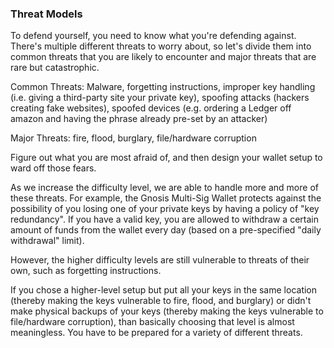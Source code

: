 ### Threat Models

To defend yourself, you need to know what you're defending against. There's multiple different threats to worry about, so let's divide them into common threats that you are likely to encounter and major threats that are rare but catastrophic.

Common Threats: Malware, forgetting instructions, improper key handling (i.e. giving a third-party site your private key), spoofing attacks (hackers creating fake websites), spoofed devices (e.g. ordering a Ledger off amazon and having the phrase already pre-set by an attacker)

Major Threats: fire, flood, burglary, file/hardware corruption

Figure out what you are most afraid of, and then design your wallet setup to ward off those fears.

As we increase the difficulty level, we are able to handle more and more of these threats. For example, the Gnosis Multi-Sig Wallet protects against the possibility of you losing one of your private keys by having a policy of "key redundancy". If you have a valid key, you are allowed to withdraw a certain amount of funds from the wallet every day (based on a pre-specified "daily withdrawal" limit).

However, the higher difficulty levels are still vulnerable to threats of their own, such as forgetting instructions.

If you chose a higher-level setup but put all your keys in the same location (thereby making the keys vulnerable to fire, flood, and burglary) or didn't make physical backups of your keys (thereby making the keys vulnerable to file/hardware corruption), than basically choosing that level is almost meaningless. You have to be prepared for a variety of different threats.